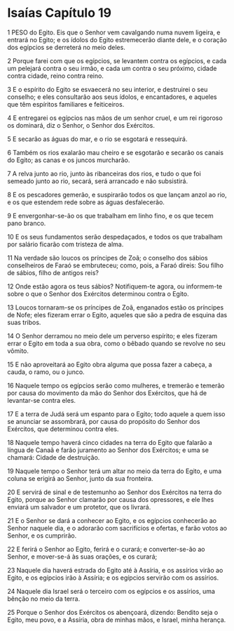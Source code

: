 # Isaías Capítulo 19

1	PESO do Egito. Eis que o Senhor vem cavalgando numa nuvem ligeira, e entrará no Egito; e os ídolos do Egito estremecerão diante dele, e o coração dos egípcios se derreterá no meio deles.

2	Porque farei com que os egípcios, se levantem contra os egípcios, e cada um pelejará contra o seu irmão, e cada um contra o seu próximo, cidade contra cidade, reino contra reino.

3	E o espírito do Egito se esvaecerá no seu interior, e destruirei o seu conselho; e eles consultarão aos seus ídolos, e encantadores, e aqueles que têm espíritos familiares e feiticeiros.

4	E entregarei os egípcios nas mãos de um senhor cruel, e um rei rigoroso os dominará, diz o Senhor, o Senhor dos Exércitos.

5	E secarão as águas do mar, e o rio se esgotará e ressequirá.

6	Também os rios exalarão mau cheiro e se esgotarão e secarão os canais do Egito; as canas e os juncos murcharão.

7	A relva junto ao rio, junto às ribanceiras dos rios, e tudo o que foi semeado junto ao rio, secará, será arrancado e não subsistirá.

8	E os pescadores gemerão, e suspirarão todos os que lançam anzol ao rio, e os que estendem rede sobre as águas desfalecerão.

9	E envergonhar-se-ão os que trabalham em linho fino, e os que tecem pano branco.

10	E os seus fundamentos serão despedaçados, e todos os que trabalham por salário ficarão com tristeza de alma.

11	Na verdade são loucos os príncipes de Zoã; o conselho dos sábios conselheiros de Faraó se embruteceu; como, pois, a Faraó direis: Sou filho de sábios, filho de antigos reis?

12	Onde estão agora os teus sábios? Notifiquem-te agora, ou informem-te sobre o que o Senhor dos Exércitos determinou contra o Egito.

13	Loucos tornaram-se os príncipes de Zoã, enganados estão os príncipes de Nofe; eles fizeram errar o Egito, aqueles que são a pedra de esquina das suas tribos.

14	O Senhor derramou no meio dele um perverso espírito; e eles fizeram errar o Egito em toda a sua obra, como o bêbado quando se revolve no seu vômito.

15	E não aproveitará ao Egito obra alguma que possa fazer a cabeça, a cauda, o ramo, ou o junco.

16	Naquele tempo os egípcios serão como mulheres, e tremerão e temerão por causa do movimento da mão do Senhor dos Exércitos, que há de levantar-se contra eles.

17	E a terra de Judá será um espanto para o Egito; todo aquele a quem isso se anunciar se assombrará, por causa do propósito do Senhor dos Exércitos, que determinou contra eles.

18	Naquele tempo haverá cinco cidades na terra do Egito que falarão a língua de Canaã e farão juramento ao Senhor dos Exércitos; e uma se chamará: Cidade de destruição.

19	Naquele tempo o Senhor terá um altar no meio da terra do Egito, e uma coluna se erigirá ao Senhor, junto da sua fronteira.

20	E servirá de sinal e de testemunho ao Senhor dos Exércitos na terra do Egito, porque ao Senhor clamarão por causa dos opressores, e ele lhes enviará um salvador e um protetor, que os livrará.

21	E o Senhor se dará a conhecer ao Egito, e os egípcios conhecerão ao Senhor naquele dia, e o adorarão com sacrifícios e ofertas, e farão votos ao Senhor, e os cumprirão.

22	E ferirá o Senhor ao Egito, ferirá e o curará; e converter-se-ão ao Senhor, e mover-se-á às suas orações, e os curará;

23	Naquele dia haverá estrada do Egito até à Assíria, e os assírios virão ao Egito, e os egípcios irão à Assíria; e os egípcios servirão com os assírios.

24	Naquele dia Israel será o terceiro com os egípcios e os assírios, uma bênção no meio da terra.

25	Porque o Senhor dos Exércitos os abençoará, dizendo: Bendito seja o Egito, meu povo, e a Assíria, obra de minhas mãos, e Israel, minha herança.

